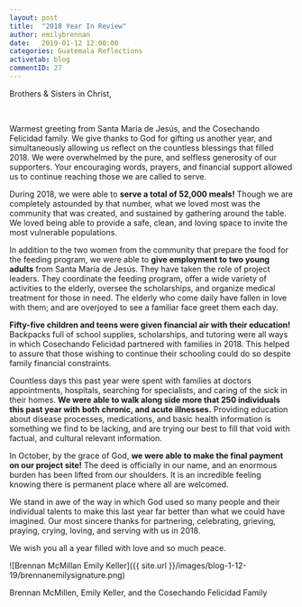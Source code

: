 ```yaml
---
layout: post
title:  "2018 Year In Review"
author: emilybrennan
date:   2019-01-12 12:00:00
categories: Guatemala Reflections
activetab: blog
commentID: 27
---
```


<p class="meta">Brothers & Sisters in Christ,</p>

&nbsp;

Warmest greeting from Santa María de Jesús, and the Cosechando Felicidad family. We give thanks to God for gifting us another year, and simultaneously allowing us reflect on the countless blessings that filled 2018. We were overwhelmed by the pure, and selfless generosity of our supporters. Your encouraging words, prayers, and financial support allowed us to continue reaching those we are called to serve. 

During 2018, we were able to **serve a total of 52,000 meals!** Though we are completely astounded by that number, what we loved most was the community that was created, and sustained by gathering around the table. We loved being able to provide a safe, clean, and loving space to invite the most vulnerable populations. 

In addition to the two women from the community that prepare the food for the feeding program, we were able to **give employment to two young adults** from Santa María de Jesús. They have taken the role of project leaders. They coordinate the feeding program, offer a wide variety of activities to the elderly, oversee the scholarships, and organize medical treatment for those in need. The elderly who come daily have fallen in love with them; and are overjoyed to see a familiar face greet them each day.

**Fifty-five children and teens were given financial air with their education!** Backpacks full of school supplies, scholarships, and tutoring were all ways in which Cosechando Felicidad partnered with families in 2018. This helped to assure that those wishing to continue their schooling could do so despite family financial constraints.

Countless days this past year were spent with families at doctors appointments, hospitals, searching for specialists, and caring of the sick in their homes. **We were able to walk along side more that 250 individuals this past year with both chronic, and acute illnesses.** Providing education about disease processes, medications, and basic health information is something we find to be lacking, and are trying our best to fill that void with factual, and cultural relevant information. 

In October, by the grace of God, **we were able to make the final payment on our project site!** The deed is officially in our name, and an enormous burden has been lifted from our shoulders. It is an incredible feeling knowing there is permanent place where all are welcomed. 

We stand in awe of the way in which God used so many people and their individual talents to make this last year far better than what we could have imagined. Our most sincere thanks for partnering, celebrating, grieving, praying, crying, loving, and serving with us in 2018. 

<p class="meta">We wish you all a year filled with love and so much peace.</p>

![Brennan McMillan Emily Keller]({{ site.url }}/images/blog-1-12-19/brennanemilysignature.png)

<p class="meta">Brennan McMillen, Emily Keller, and the Cosechando Felicidad Family</p>
